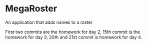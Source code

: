 # MegaRoster

An application that adds names to a roster

First two commits are the homework for day 2, 15th commit is the homework for day 3, 20th and 21st commit is homework for day 4.
